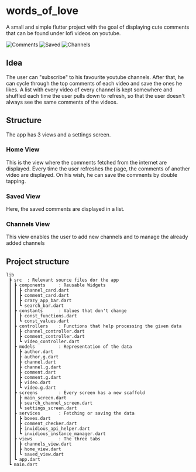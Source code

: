 # words_of_love

A small and simple flutter project with the goal of displaying cute comments that can be found under lofi videos on youtube.

![Comments](comments_view.jpg)
![Saved](saved_view.jpg)
![Channels](subscribed_view.jpg)
## Idea

The user can "subscribe" to his favourite youtube channels. After that, he can cycle through the top comments of each video and save the ones he likes. A list with every video of every channel is kept somewhere and shuffled each time the user pulls down to refresh, so that the user doesn't always see the same comments of the videos. 

## Structure

The app has 3 views and a settings screen.

### Home View

This is the view where the comments fetched from the internet are displayed. Every time the user refreshes the page, the comments of another video are displayed. On his wish, he can save the comments by double tapping.

### Saved View

Here, the saved comments are displayed in a list.

### Channels View

This view enables the user to add new channels and to manage the already added channels

## Project structure 

```
lib
 ┣ src  : Relevant source files dor the app
 ┃ ┣ components     : Reusable Widgets
 ┃ ┃ ┣ channel_card.dart
 ┃ ┃ ┣ comment_card.dart
 ┃ ┃ ┣ crazy_app_bar.dart
 ┃ ┃ ┗ search_bar.dart
 ┃ ┣ constants      : Values that don't change
 ┃ ┃ ┣ const_functions.dart
 ┃ ┃ ┗ const_values.dart
 ┃ ┣ controllers    : Functions that help processing the given data
 ┃ ┃ ┣ channel_controller.dart
 ┃ ┃ ┣ comment_controller.dart
 ┃ ┃ ┗ video_controller.dart
 ┃ ┣ models         : Representation of the data
 ┃ ┃ ┣ author.dart
 ┃ ┃ ┣ author.g.dart
 ┃ ┃ ┣ channel.dart
 ┃ ┃ ┣ channel.g.dart
 ┃ ┃ ┣ comment.dart
 ┃ ┃ ┣ comment.g.dart
 ┃ ┃ ┣ video.dart
 ┃ ┃ ┗ video.g.dart
 ┃ ┣ screens        : Every screen has a new scaffold
 ┃ ┃ ┣ main_screen.dart
 ┃ ┃ ┣ search_channel_screen.dart
 ┃ ┃ ┗ settings_screen.dart
 ┃ ┣ services       : Fetching or saving the data
 ┃ ┃ ┣ boxes.dart
 ┃ ┃ ┣ comment_checker.dart
 ┃ ┃ ┣ invidious_api_helper.dart
 ┃ ┃ ┗ invidious_instance_manager.dart
 ┃ ┣ views          : The three tabs
 ┃ ┃ ┣ channels_view.dart
 ┃ ┃ ┣ home_view.dart
 ┃ ┃ ┗ saved_view.dart
 ┃ ┗ app.dart
 ┗ main.dart

```
